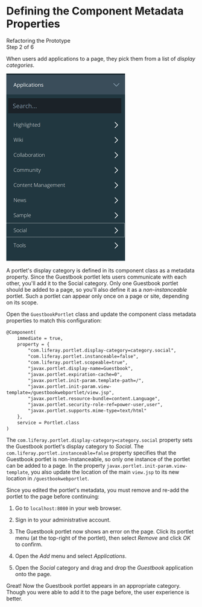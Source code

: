 # Defining the Component Metadata Properties [](id=defining-the-component-metadata-properties)

<div class="learn-path-step">
    <p>Refactoring the Prototype<br>Step 2 of 6</p>
</div>

When users add applications to a page, they pick them from a list of *display
categories*. 

![Figure 1: Users choose applications from a list of display categories.](../../../images/display-categories.png)

A portlet's display category is defined in its component class as a metadata 
property. Since the Guestbook portlet lets users communicate with each other, 
you'll add it to the Social category. Only one Guestbook portlet should be added 
to a page, so you'll also define it as a *non-instanceable* portlet. Such a 
portlet can appear only once on a page or site, depending on its scope. 

Open the `GuestbookPortlet` class and update the component class metadata 
properties to match this configuration: 

    @Component(
        immediate = true,
        property = {
            "com.liferay.portlet.display-category=category.social",
            "com.liferay.portlet.instanceable=false",
            "com.liferay.portlet.scopeable=true",
            "javax.portlet.display-name=Guestbook",
            "javax.portlet.expiration-cache=0",
            "javax.portlet.init-param.template-path=/",
            "javax.portlet.init-param.view-template=/guestbookwebportlet/view.jsp",
            "javax.portlet.resource-bundle=content.Language",
            "javax.portlet.security-role-ref=power-user,user",
            "javax.portlet.supports.mime-type=text/html"
        },
        service = Portlet.class
    )

The `com.liferay.portlet.display-category=category.social` property sets the 
Guestbook portlet's display category to *Social*. The 
`com.liferay.portlet.instanceable=false` property specifies that the Guestbook 
portlet is non-instanceable, so only one instance of the portlet can be added 
to a page. In the property `javax.portlet.init-param.view-template`, you also 
update the location of the main `view.jsp` to its new location in 
`/guestbookwebportlet`.

Since you edited the portlet's metadata, you must remove and re-add the portlet 
to the page before continuing: 

1.  Go to `localhost:8080` in your web browser.

2.  Sign in to your administrative account.

3.  The Guestbook portlet now shows an error on the page. Click its portlet menu 
    (at the top-right of the portlet), then select *Remove* and click *OK* to 
    confirm.

4.  Open the *Add* menu and select *Applications*.

5.  Open the *Social* category and drag and drop the *Guestbook* application
    onto the page.

Great! Now the Guestbook portlet appears in an appropriate category. Though you 
were able to add it to the page before, the user experience is better. 
